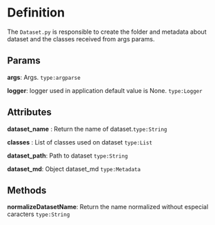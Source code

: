 # Definition

The `Dataset.py` is responsible to create the folder and metadata about dataset and the classes received from args params.


## Params

**args**: Args. `type:argparse`

**logger**: logger used in application default value is None. `type:Logger`

## Attributes

**dataset_name** : Return the name of dataset.`type:String` 

**classes** : List of classes used on dataset `type:List`

**dataset_path**: Path to dataset `type:String`

**dataset_md**: Object dataset_md `type:Metadata`

## Methods

**normalizeDatasetName**: Return the name normalized without especial caracters `type:String`